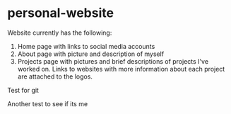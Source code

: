 # personal-website

Website currently has the following:

1. Home page with links to social media accounts
2. About page with picture and description of myself
3. Projects page with pictures and brief descriptions of projects I've worked on. Links to websites with more information about each project are attached to the logos.

Test for git

Another test to see if its me
